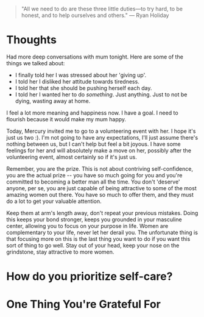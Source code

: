 
> \"All we need to do are these three little duties—to try hard, to be honest, and to help ourselves and others.\" — Ryan Holiday

# Thoughts
Had more deep conversations with mum tonight. Here are some of the things we talked about:
- I finally told her I was stressed about her 'giving up'.
- I told her I disliked her attitude towards tiredness.
- I told her that she should be pushing herself each day.
- I told her I wanted her to do *something*. Just anything. Just to not be dying, wasting away at home.

I feel a lot more meaning and happiness now. I have a goal. I need to flourish because it would make my mum happy.

Today, Mercury invited me to go to a volunteering event with her. I hope it's just us two :). I'm not going to have any expectations, I'll just assume there's nothing between us, but I can't help but feel a bit joyous. I have some feelings for her and will absolutely make a move on her, possibly after the volunteering event, almost certainly so if it's just us.

Remember, you are the prize. This is not about contriving self-confidence, you are the actual prize -- you have so much going for you and you're committed to becoming a better man all the time. You don't 'deserve' anyone, per se, you are just capable of being attractive to some of the most amazing women out there. You have so much to offer them, and they must do a lot to get your valuable attention.

Keep them at arm's length away, don't repeat your previous mistakes. Doing this keeps your bond stronger, keeps you grounded in your masculine center, allowing you to focus on your purpose in life. Women are complementary to your life, never let her derail you. The unfortunate thing is that focusing more on this is the last thing you want to do if you want this sort of thing to go well. Stay out of your head, keep your nose on the grindstone, stay attractive to more women.

# How do you prioritize self-care?

# One Thing You're Grateful For


